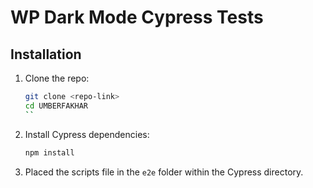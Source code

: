 # WP Dark Mode Cypress Tests

## Installation

1. Clone the repo:
   ```bash
   git clone <repo-link>
   cd UMBERFAKHAR
   ``
2. Install Cypress dependencies:
   ```bash
   npm install
   ```

3. Placed the scripts file in the `e2e` folder within the Cypress directory.
   